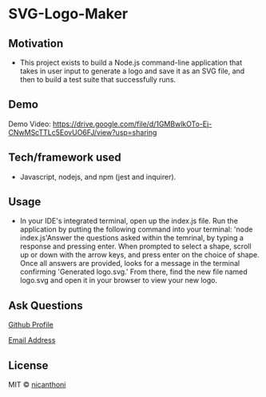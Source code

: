 # SVG-Logo-Maker

## Motivation
* This project exists to build a Node.js command-line application that takes in user input to generate a logo and save it as an SVG file, and then to build a test suite that successfully runs.

## Demo
Demo Video: https://drive.google.com/file/d/1GMBwlkOTo-Ej-CNwMScTTLc5EovUO6FJ/view?usp=sharing

## Tech/framework used
* Javascript, nodejs, and npm (jest and inquirer).

## Usage
* In your IDE's integrated terminal, open up the index.js file. Run the application by putting the following command into your terminal: 'node index.js'Answer the questions asked within the temrinal, by typing a response and pressing enter. When prompted to select a shape, scroll up or down with the arrow keys, and press enter on the choice of shape. Once all answers are provided, looks for a message in the terminal confirming  'Generated logo.svg.' From there, find the new file named logo.svg and open it in your browser to view your new logo.

## Ask Questions
[Github Profile](https://github.com/nicanthoni)

[Email Address](nicanthonidiaz@gmail.com)


## License
MIT © [nicanthoni]()